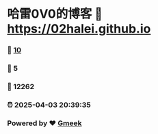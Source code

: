 # 哈雷0V0的博客 :link: https://02halei.github.io 
### :page_facing_up: [10](https://02halei.github.io/tag.html) 
### :speech_balloon: 5 
### :hibiscus: 12262 
### :alarm_clock: 2025-04-03 20:39:35 
### Powered by :heart: [Gmeek](https://github.com/Meekdai/Gmeek)
